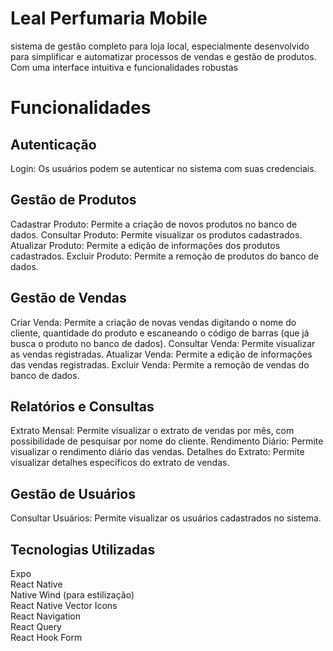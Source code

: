 # Leal Perfumaria Mobile
sistema de gestão completo para loja local, especialmente desenvolvido para simplificar e automatizar processos de vendas e gestão de produtos. Com uma interface intuitiva e funcionalidades robustas

# Funcionalidades
## Autenticação
Login: Os usuários podem se autenticar no sistema com suas credenciais.
## Gestão de Produtos
Cadastrar Produto: Permite a criação de novos produtos no banco de dados.
Consultar Produto: Permite visualizar os produtos cadastrados.
Atualizar Produto: Permite a edição de informações dos produtos cadastrados.
Excluir Produto: Permite a remoção de produtos do banco de dados.
## Gestão de Vendas
Criar Venda: Permite a criação de novas vendas digitando o nome do cliente, quantidade do produto e escaneando o código de barras (que já busca o produto no banco de dados).
Consultar Venda: Permite visualizar as vendas registradas.
Atualizar Venda: Permite a edição de informações das vendas registradas.
Excluir Venda: Permite a remoção de vendas do banco de dados.
## Relatórios e Consultas
Extrato Mensal: Permite visualizar o extrato de vendas por mês, com possibilidade de pesquisar por nome do cliente.
Rendimento Diário: Permite visualizar o rendimento diário das vendas.
Detalhes do Extrato: Permite visualizar detalhes específicos do extrato de vendas.
## Gestão de Usuários
Consultar Usuários: Permite visualizar os usuários cadastrados no sistema.
## Tecnologias Utilizadas
Expo <br/>
React Native <br/>
Native Wind (para estilização) <br/>
React Native Vector Icons <br/>
React Navigation <br/>
React Query <br/>
React Hook Form <br/>
